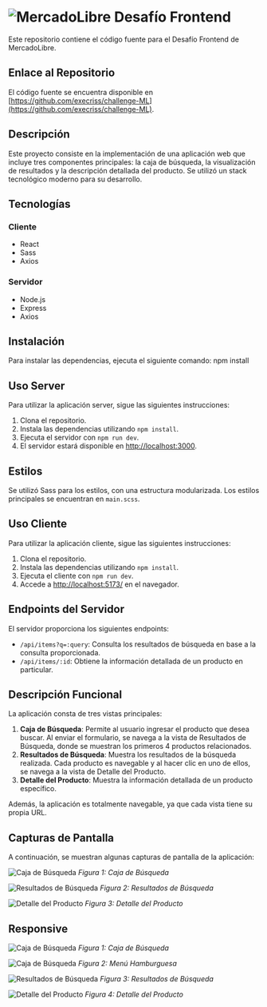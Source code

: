 # ![MercadoLibre](https://http2.mlstatic.com/frontend-assets/ui-navigation/5.6.1/mercadolibre/logo__large_plus.png) Desafío Frontend

Este repositorio contiene el código fuente para el Desafío Frontend de MercadoLibre.


## Enlace al Repositorio

El código fuente se encuentra disponible en [https://github.com/execriss/challenge-ML](https://github.com/execriss/challenge-ML).

## Descripción

Este proyecto consiste en la implementación de una aplicación web que incluye tres componentes principales: la caja de búsqueda, la visualización de resultados y la descripción detallada del producto. Se utilizó un stack tecnológico moderno para su desarrollo.

## Tecnologías

### Cliente

- React
- Sass
- Axios

### Servidor

- Node.js
- Express
- Axios

## Instalación

Para instalar las dependencias, ejecuta el siguiente comando:
npm install

## Uso Server

Para utilizar la aplicación server, sigue las siguientes instrucciones:

1. Clona el repositorio.
2. Instala las dependencias utilizando `npm install`.
3. Ejecuta el servidor con `npm run dev`.
4. El servidor estará disponible en [http://localhost:3000](http://localhost:3000).


## Estilos

Se utilizó Sass para los estilos, con una estructura modularizada. Los estilos principales se encuentran en `main.scss`.

## Uso Cliente

Para utilizar la aplicación cliente, sigue las siguientes instrucciones:

1. Clona el repositorio.
2. Instala las dependencias utilizando `npm install`.
3. Ejecuta el cliente con `npm run dev`.
4. Accede a [http://localhost:5173/](http://localhost:5173/) en el navegador.

## Endpoints del Servidor

El servidor proporciona los siguientes endpoints:

- `/api/items?q=:query`: Consulta los resultados de búsqueda en base a la consulta proporcionada.
- `/api/items/:id`: Obtiene la información detallada de un producto en particular.

## Descripción Funcional

La aplicación consta de tres vistas principales:

1. **Caja de Búsqueda**: Permite al usuario ingresar el producto que desea buscar. Al enviar el formulario, se navega a la vista de Resultados de Búsqueda, donde se muestran los primeros 4 productos relacionados.
2. **Resultados de Búsqueda**: Muestra los resultados de la búsqueda realizada. Cada producto es navegable y al hacer clic en uno de ellos, se navega a la vista de Detalle del Producto.
3. **Detalle del Producto**: Muestra la información detallada de un producto específico.

Además, la aplicación es totalmente navegable, ya que cada vista tiene su propia URL.


## Capturas de Pantalla

A continuación, se muestran algunas capturas de pantalla de la aplicación:

![Caja de Búsqueda](screenshots/caja-busqueda.png)
*Figura 1: Caja de Búsqueda*

![Resultados de Búsqueda](screenshots/listado-resultado.png)
*Figura 2: Resultados de Búsqueda*

![Detalle del Producto](screenshots/detalle-producto.png)
*Figura 3: Detalle del Producto*

## Responsive

![Caja de Búsqueda](screenshots/responsive-search.png)
*Figura 1: Caja de Búsqueda*

![Caja de Búsqueda](screenshots/responsive-menu.png)
*Figura 2: Menú Hamburguesa*

![Resultados de Búsqueda](screenshots/responsive-listado.png)
*Figura 3: Resultados de Búsqueda*

![Detalle del Producto](screenshots/responsive-detalle.png)
*Figura 4: Detalle del Producto*